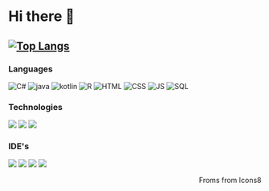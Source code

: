 # Hi there 👋
[![Top Langs](https://github-readme-stats.vercel.app/api/top-langs/?username=klewerro&layout=compact&count_private=true)](https://github.com/anuraghazra/github-readme-stats)
---
### Languages
<img alt="C#" src="https://img.icons8.com/color/48/000000/c-sharp-logo.png"/> <img alt="java" src="https://img.icons8.com/color/48/000000/java-coffee-cup-logo.png"/>
<img alt="kotlin" src="https://img.icons8.com/color/48/000000/kotlin.png"/>
<img alt="R" src="https://img.icons8.com/officel/40/000000/registered-trademark.png"/>
<img alt="HTML" src="https://img.icons8.com/color/48/000000/html-5.png"/>
<img alt="CSS" src="https://img.icons8.com/color/48/000000/css3.png"/>
<img alt="JS" src="https://img.icons8.com/color/48/000000/javascript.png"/>
<img alt="SQL" src="https://img.icons8.com/fluent/48/000000/database.png"/>
<br/>

### Technologies
<img src="https://img.icons8.com/color/48/000000/xamarin.png"/> <img src="https://img.icons8.com/fluent/48/000000/android-os.png"/>
<img src="https://img.icons8.com/color/48/000000/git.png"/>
<br/>

### IDE's
<img src="https://img.icons8.com/fluent/48/000000/visual-studio-2019.png"/> <img src="https://img.icons8.com/fluent/48/000000/visual-studio-code-2019.png"/>
<img src="https://img.icons8.com/color/48/000000/android-os.png"/>
<img src="https://img.icons8.com/color/48/000000/intellij-idea.png"/>
<br/>


<div style="text-align: right">Froms from Icons8</div>
<!--
**Klewerro/Klewerro** is a ✨ _special_ ✨ repository because its `README.md` (this file) appears on your GitHub profile.

Here are some ideas to get you started:

- 🔭 I’m currently working on ...
- 🌱 I’m currently learning ...
- 👯 I’m looking to collaborate on ...
- 🤔 I’m looking for help with ...
- 💬 Ask me about ...
- 📫 How to reach me: ...
- 😄 Pronouns: ...
- ⚡ Fun fact: ...
-->
